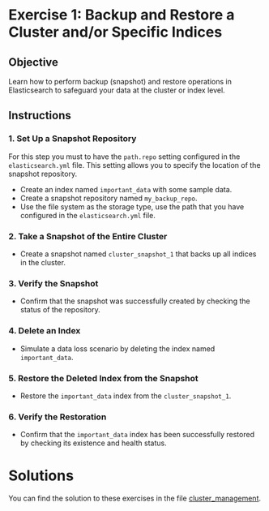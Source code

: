 # Exercise 1: Backup and Restore a Cluster and/or Specific Indices

## Objective

Learn how to perform backup (snapshot) and restore operations in Elasticsearch to safeguard your data at the cluster or index level.

## Instructions

### 1. Set Up a Snapshot Repository

For this step you must to have the `path.repo` setting configured in the `elasticsearch.yml` file. This setting allows you to specify the location of the snapshot repository.

- Create an index named `important_data` with some sample data.
- Create a snapshot repository named `my_backup_repo`.
- Use the file system as the storage type, use the path that you have configured in the `elasticsearch.yml` file.

### 2. Take a Snapshot of the Entire Cluster

- Create a snapshot named `cluster_snapshot_1` that backs up all indices in the cluster.

### 3. Verify the Snapshot

- Confirm that the snapshot was successfully created by checking the status of the repository.

### 4. Delete an Index

- Simulate a data loss scenario by deleting the index named `important_data`.

### 5. Restore the Deleted Index from the Snapshot

- Restore the `important_data` index from the `cluster_snapshot_1`.

### 6. Verify the Restoration

- Confirm that the `important_data` index has been successfully restored by checking its existence and health status.

# Solutions

You can find the solution to these exercises in the file [cluster_management](./solutions/cluster_management.es).
